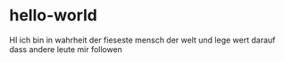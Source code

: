 # hello-world
HI
ich bin in wahrheit der fieseste mensch der welt und lege wert darauf dass andere leute mir followen
